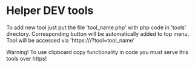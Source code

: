 # Helper DEV tools

To add new tool just put the file 'tool_name.php' with php code in 'tools' directory. 
Corresponding button will be automatically added to top menu. Tool will be accessed via 'https://<domain>/?tool=tool_name'

Warning! To use clipboard copy functionality in code you must serve this tools over https!